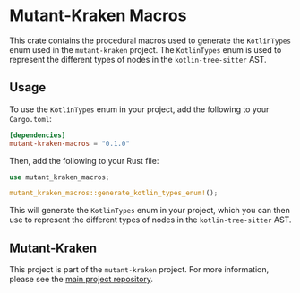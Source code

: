 # Mutant-Kraken Macros

This crate contains the procedural macros used to generate the `KotlinTypes` enum used in the `mutant-kraken` project. The `KotlinTypes` enum is used to represent the different types of nodes in the `kotlin-tree-sitter` AST.

## Usage

To use the `KotlinTypes` enum in your project, add the following to your `Cargo.toml`:

```toml
[dependencies]
mutant-kraken-macros = "0.1.0"
```

Then, add the following to your Rust file:

```rust
use mutant_kraken_macros;

mutant_kraken_macros::generate_kotlin_types_enum!();
```

This will generate the `KotlinTypes` enum in your project, which you can then use to represent the different types of nodes in the `kotlin-tree-sitter` AST.

## Mutant-Kraken

This project is part of the `mutant-kraken` project. For more information, please see the [main project repository](https://github.com/JosueMolinaMorales/mutant-kraken).
